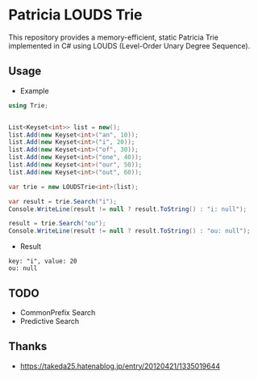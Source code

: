 # Patricia LOUDS Trie

This repository provides a memory-efficient, static Patricia Trie implemented in C# using LOUDS (Level-Order Unary Degree Sequence).

## Usage

- Example

```cs
using Trie;


List<Keyset<int>> list = new();
list.Add(new Keyset<int>("an", 10));
list.Add(new Keyset<int>("i", 20));
list.Add(new Keyset<int>("of", 30));
list.Add(new Keyset<int>("one", 40));
list.Add(new Keyset<int>("our", 50));
list.Add(new Keyset<int>("out", 60));

var trie = new LOUDSTrie<int>(list);

var result = trie.Search("i");
Console.WriteLine(result != null ? result.ToString() : "i: null");

result = trie.Search("ou");
Console.WriteLine(result != null ? result.ToString() : "ou: null");
```

- Result

```
key: "i", value: 20
ou: null
```

## TODO

- CommonPrefix Search
- Predictive Search

## Thanks

- https://takeda25.hatenablog.jp/entry/20120421/1335019644
